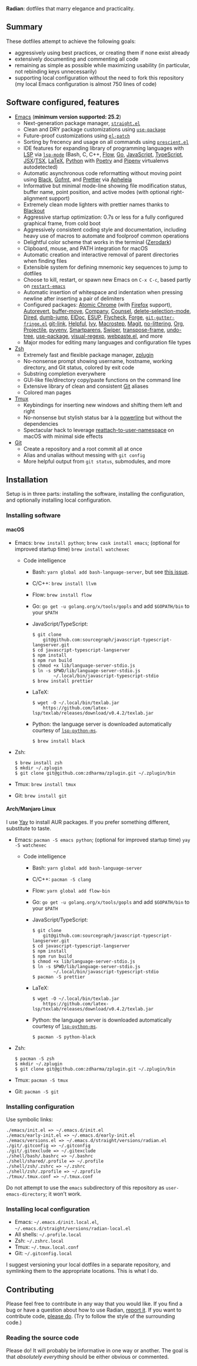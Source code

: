 **Radian**: dotfiles that marry elegance and practicality.

## Summary

These dotfiles attempt to achieve the following goals:

* aggressively using best practices, or creating them if none exist
  already
* extensively documenting and commenting all code
* remaining as simple as possible while maximizing usability (in
  particular, not rebinding keys unnecessarily)
* supporting local configuration without the need to fork this
  repository (my local Emacs configuration is almost 750 lines of
  code)

## Software configured, features

* [Emacs] (**minimum version supported: 25.2**)
  * Next-generation package manager, [`straight.el`][straight.el]
  * Clean and DRY package customizations using
    [`use-package`][use-package]
  * Future-proof customizations using [`el-patch`][el-patch]
  * Sorting by frecency and usage on all commands using
    [`prescient.el`][prescient.el]
  * IDE features for expanding library of programming languages with
    [LSP] via [`lsp-mode`][lsp-mode] (Bash, C, C++, [Flow], [Go],
    [JavaScript], [TypeScript], [JSX]/[TSX], [LaTeX], [Python] with
    [Poetry] and [Pipenv] virtualenvs autodetected)
  * Automatic asynchronous code reformatting without moving point
    using [Black], [Gofmt], and [Prettier] via [Apheleia]
  * Informative but minimal mode-line showing file modification
    status, buffer name, point position, and active modes (with
    optional right-alignment support)
  * Extremely clean mode lighters with prettier names thanks to
    [Blackout]
  * Aggressive startup optimization: 0.7s or less for a fully
    configured graphical frame, from cold boot
  * Aggressively consistent coding style and documentation,
    including heavy use of macros to automate and foolproof common
    operations
  * Delightful color scheme that works in the terminal ([Zerodark])
  * Clipboard, mouse, and PATH integration for macOS
  * Automatic creation and interactive removal of parent directories
    when finding files
  * Extensible system for defining mnemonic key sequences to jump to
    dotfiles
  * Choose to kill, restart, or spawn new Emacs on `C-x C-c`, based
    partly on [`restart-emacs`][restart-emacs]
  * Automatic insertion of whitespace and indentation when pressing
    newline after inserting a pair of delimiters
  * Configured packages: [Atomic Chrome][atomic-chrome] (with
    [Firefox] support), [Autorevert], [buffer-move], [Company],
    [Counsel], [delete-selection-mode], [Dired], [dumb-jump],
    [ElDoc], [ESUP], [Flycheck], [Forge],
    [`git-gutter-fringe.el`][git-gutter-fringe.el] [git-link],
    [Helpful], [Ivy], [Macrostep], [Magit], [no-littering], [Org],
    [Projectile], [pyvenv], [Smartparens], [Swiper],
    [transpose-frame], [undo-tree], [use-package], [visual-regexp],
    [webpaste.el], and more
  * Major modes for editing many languages and configuration file
    types
* [Zsh]
  * Extremely fast and flexible package manager, [zplugin]
  * No-nonsense prompt showing username, hostname, working
    directory, and Git status, colored by exit code
  * Substring completion everywhere
  * GUI-like file/directory copy/paste functions on the command line
  * Extensive library of clean and consistent [Git] aliases
  * Colored man pages
* [Tmux]
  * Keybindings for inserting new windows and shifting them left and
    right
  * No-nonsense but stylish status bar à la [powerline] but without
    the dependencies
  * Spectacular hack to leverage [reattach-to-user-namespace] on
    macOS with minimal side effects
* [Git]
  * Create a repository and a root commit all at once
  * Alias and unalias without messing with `git config`
  * More helpful output from `git status`, submodules, and more

## Installation

Setup is in three parts: installing the software, installing the
configuration, and optionally installing local configuration.

### Installing software
#### macOS

* Emacs: `brew install python`; `brew cask install emacs`; (optional
  for improved startup time) `brew install watchexec`
  * Code intelligence
    * Bash: `yarn global add bash-language-server`, but see [this
      issue](https://github.com/mads-hartmann/bash-language-server/issues/131).
    * C/C++: `brew install llvm`
    * Flow: `brew install flow`
    * Go: `go get -u golang.org/x/tools/gopls` and add `$GOPATH/bin`
      to your `$PATH`
    * JavaScript/TypeScript:

          $ git clone
              git@github.com:sourcegraph/javascript-typescript-langserver.git
          $ cd javascript-typescript-langserver
          $ npm install
          $ npm run build
          $ chmod +x lib/language-server-stdio.js
          $ ln -s $PWD/lib/language-server-stdio.js
                  ~/.local/bin/javascript-typescript-stdio
          $ brew install prettier

    * LaTeX:

          $ wget -O ~/.local/bin/texlab.jar
              https://github.com/latex-lsp/texlab/releases/download/v0.4.2/texlab.jar

    * Python: the language server is downloaded automatically courtesy
      of [`lsp-python-ms`](https://github.com/emacs-lsp/lsp-python-ms).

          $ brew install black

* Zsh:

      $ brew install zsh
      $ mkdir ~/.zplugin
      $ git clone git@github.com:zdharma/zplugin.git ~/.zplugin/bin

* Tmux: `brew install tmux`
* Git: `brew install git`

#### Arch/Manjaro Linux

I use [Yay](https://github.com/Jguer/yay) to install AUR packages. If
you prefer something different, substitute to taste.

* Emacs: `pacman -S emacs python`; (optional for improved startup
  time) `yay -S watchexec`
  * Code intelligence
    * Bash: `yarn global add bash-language-server`
    * C/C++: `pacman -S clang`
    * Flow: `yarn global add flow-bin`
    * Go: `go get -u golang.org/x/tools/gopls` and add `$GOPATH/bin`
      to your `$PATH`
    * JavaScript/TypeScript:

          $ git clone
              git@github.com:sourcegraph/javascript-typescript-langserver.git
          $ cd javascript-typescript-langserver
          $ npm install
          $ npm run build
          $ chmod +x lib/language-server-stdio.js
          $ ln -s $PWD/lib/language-server-stdio.js
                  ~/.local/bin/javascript-typescript-stdio
          $ pacman -S prettier

    * LaTeX:

          $ wget -O ~/.local/bin/texlab.jar
              https://github.com/latex-lsp/texlab/releases/download/v0.4.2/texlab.jar

    * Python: the language server is downloaded automatically courtesy
      of [`lsp-python-ms`](https://github.com/emacs-lsp/lsp-python-ms).

          $ pacman -S python-black

* Zsh:

      $ pacman -S zsh
      $ mkdir ~/.zplugin
      $ git clone git@github.com:zdharma/zplugin.git ~/.zplugin/bin

* Tmux: `pacman -S tmux`
* Git: `pacman -S git`

### Installing configuration

Use symbolic links:

    ./emacs/init.el => ~/.emacs.d/init.el
    ./emacs/early-init.el => ~/.emacs.d/early-init.el
    ./emacs/versions.el => ~/.emacs.d/straight/versions/radian.el
    ./git/.gitconfig => ~/.gitconfig
    ./git/.gitexclude => ~/.gitexclude
    ./shell/bash/.bashrc => ~/.bashrc
    ./shell/shared/.profile => ~/.profile
    ./shell/zsh/.zshrc => ~/.zshrc
    ./shell/zsh/.zprofile => ~/.zprofile
    ./tmux/.tmux.conf => ~/.tmux.conf

Do not attempt to use the `emacs` subdirectory of this repository as
`user-emacs-directory`; it won't work.

### Installing local configuration

* Emacs: `~/.emacs.d/init.local.el`,
  `~/.emacs.d/straight/versions/radian-local.el`
* All shells: `~/.profile.local`
* Zsh: `~/.zshrc.local`
* Tmux: `~/.tmux.local.conf`
* Git: `~/.gitconfig.local`

I suggest versioning your local dotfiles in a separate repository, and
symlinking them to the appropriate locations. This is what I do.

## Contributing

Please feel free to contribute in any way that you would like. If you
find a bug or have a question about how to use Radian, [report
it][issues]. If you want to contribute code, [please do][prs]. (Try to
follow the style of the surrounding code.)

### Reading the source code

Please do! It will probably be informative in one way or another. The
goal is that *absolutely everything* should be either obvious or
commented.

[apheleia]: https://github.com/raxod502/apheleia
[atomic-chrome]: https://github.com/alpha22jp/atomic-chrome
[autorevert]: https://www.emacswiki.org/emacs/AutoRevertMode
[black]: https://github.com/python/black
[blackout]: https://github.com/raxod502/blackout
[buffer-move]: https://github.com/lukhas/buffer-move
[company-statistics]: https://github.com/company-mode/company-statistics
[company]: http://company-mode.github.io/
[counsel]: https://github.com/abo-abo/swiper#counsel
[delete-selection-mode]: https://www.emacswiki.org/emacs/DeleteSelectionMode
[dired]: https://www.gnu.org/software/emacs/manual/html_node/emacs/Dired.html
[dotman]: https://github.com/raxod502/dotman
[dumb-jump]: https://github.com/jacktasia/dumb-jump
[easypg]: https://www.gnu.org/software/emacs/manual/epa.html
[el-patch]: https://github.com/raxod502/el-patch
[eldoc]: https://www.emacswiki.org/emacs/ElDoc
[emacs]: https://www.gnu.org/software/emacs/
[esup]: https://github.com/jschaf/esup
[exa]: https://the.exa.website/
[firefox]: https://www.mozilla.org/en-US/firefox/
[flow]: https://flow.org/
[flx]: https://github.com/lewang/flx
[flycheck]: http://www.flycheck.org/
[forge]: https://github.com/magit/forge
[git-gutter-fringe.el]: https://github.com/syohex/emacs-git-gutter-fringe
[git-link]: https://github.com/sshaw/git-link
[git]: https://git-scm.com/
[go]: https://golang.org/
[gofmt]: https://golang.org/cmd/gofmt/
[helpful]: https://github.com/Wilfred/helpful
[historian]: https://github.com/PythonNut/historian.el
[issues]: https://github.com/raxod502/radian/issues
[ivy]: https://github.com/abo-abo/swiper#ivy
[javascript]: https://developer.mozilla.org/en-US/docs/Web/JavaScript
[jsx]: https://reactjs.org/docs/introducing-jsx.html
[latex]: https://www.latex-project.org/
[lsp-mode]: https://github.com/emacs-lsp/lsp-mode
[lsp]: https://langserver.org/
[macrostep]: https://github.com/joddie/macrostep
[magit]: https://magit.vc/
[no-littering]: https://github.com/tarsius/no-littering
[org]: http://orgmode.org/
[pipenv]: https://docs.pipenv.org/en/latest/
[poetry]: https://poetry.eustace.io/
[powerline]: https://github.com/powerline/powerline
[prescient.el]: https://github.com/raxod502/prescient.el
[prettier]: https://github.com/prettier/prettier
[projectile]: http://batsov.com/projectile/
[prs]: https://github.com/raxod502/radian/pulls
[python]: https://www.python.org/
[pyvenv]: https://github.com/jorgenschaefer/pyvenv
[racket]: https://racket-lang.org/
[reattach-to-user-namespace]: https://github.com/ChrisJohnsen/tmux-MacOSX-pasteboard
[restart-emacs]: https://github.com/iqbalansari/restart-emacs
[smartparens]: https://github.com/Fuco1/smartparens
[smex]: https://github.com/nonsequitur/smex
[straight.el]: https://github.com/raxod502/straight.el
[swiper]: https://github.com/abo-abo/swiper#swiper
[tmux]: https://tmux.github.io/
[transpose-frame]: https://www.emacswiki.org/emacs/TransposeFrame
[tsx]: https://www.typescriptlang.org/docs/handbook/jsx.html
[typescript]: https://www.typescriptlang.org/
[undo-tree]: http://www.dr-qubit.org/undo-tree.html
[use-package]: https://github.com/jwiegley/use-package
[visual-regexp]: https://github.com/benma/visual-regexp.el
[webpaste.el]: https://github.com/etu/webpaste.el
[yasnippet]: https://github.com/joaotavora/yasnippet
[zerodark]: https://github.com/NicolasPetton/zerodark-theme
[zplugin]: https://github.com/zdharma/zplugin
[zsh]: http://zsh.sourceforge.net/
